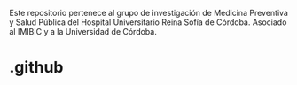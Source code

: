 Este repositorio pertenece al grupo de investigación de Medicina Preventiva y Salud Pública del Hospital Universitario Reina Sofía de Córdoba.
Asociado al IMIBIC y a la Universidad de Córdoba.

# .github
